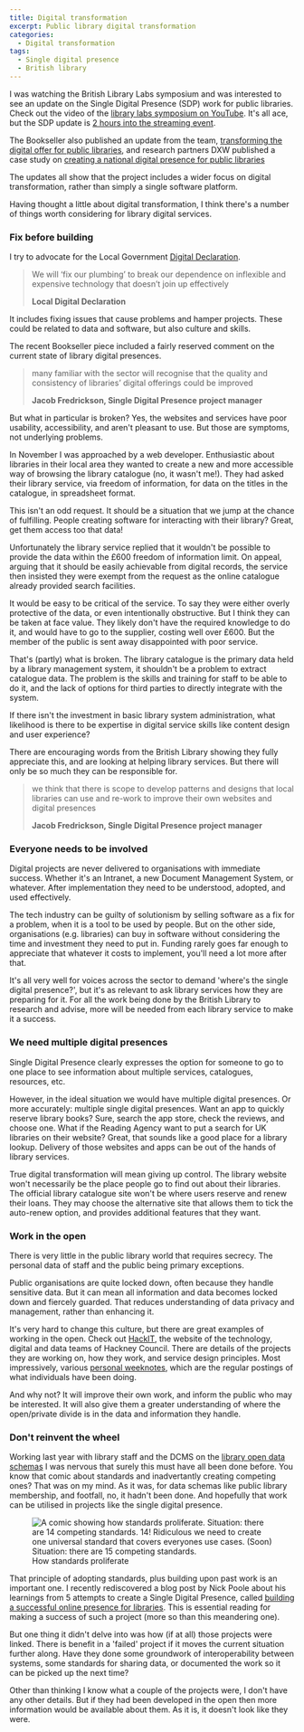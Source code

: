 ```yaml
---
title: Digital transformation
excerpt: Public library digital transformation
categories:
  - Digital transformation
tags:
  - Single digital presence
  - British library
---
```


I was watching the British Library Labs symposium and was interested to see an update on the Single Digital Presence (SDP) work for public libraries. Check out the video of the [library labs symposium on YouTube](https://www.youtube.com/watch?v=ZCdakFvVYEc). It's all ace, but the SDP update is [2 hours into the streaming event](https://youtu.be/ZCdakFvVYEc?t=7216). 

The Bookseller also published an update from the team, [transforming the digital offer for public libraries](https://www.thebookseller.com/blogs/transforming-digital-offer-public-libraries-1220211), and research partners DXW published a case study on [creating a national digital presence for public libraries](https://www.dxw.com/case-studies/creating-a-national-digital-presence-for-public-libraries/)

The updates all show that the project includes a wider focus on digital transformation, rather than simply a single software platform.

Having thought a little about digital transformation, I think there's a number of things worth considering for library digital services.

### Fix before building

I try to advocate for the Local Government [Digital Declaration](https://localdigital.gov.uk/declaration/).

> We will ‘fix our plumbing’ to break our dependence on inflexible and expensive technology that doesn’t join up effectively
>
> **Local Digital Declaration**

It includes fixing issues that cause problems and hamper projects. These could be related to data and software, but also culture and skills.

The recent Bookseller piece included a fairly reserved comment on the current state of library digital presences.

> many familiar with the sector will recognise that the quality and consistency of libraries’ digital offerings could be improved
>
> **Jacob Fredrickson, Single Digital Presence project manager**

But what in particular is broken? Yes, the websites and services have poor usability, accessibility, and aren't pleasant to use. But those are symptoms, not underlying problems.

In November I was approached by a web developer. Enthusiastic about libraries in their local area they wanted to create a new and more accessible way of browsing the library catalogue (no, it wasn't me!). They had asked their library service, via freedom of information, for data on the titles in the catalogue, in spreadsheet format.

This isn't an odd request. It should be a situation that we jump at the chance of fulfilling. People creating software for interacting with their library? Great, get them access too that data!

Unfortunately the library service replied that it wouldn't be possible to provide the data within the £600 freedom of information limit. On appeal, arguing that it should be easily achievable from digital records, the service then insisted they were exempt from the request as the online catalogue already provided search facilities.

It would be easy to be critical of the service. To say they were either overly protective of the data, or even intentionally obstructive. But I think they can be taken at face value. They likely don't have the required knowledge to do it, and would have to go to the supplier, costing well over £600. But the member of the public is sent away disappointed with poor service.

That's (partly) what is broken. The library catalogue is the primary data held by a library management system, it shouldn't be a problem to extract catalogue data. The problem is the skills and training for staff to be able to do it, and the lack of options for third parties to directly integrate with the system.

If there isn't the investment in basic library system administration, what likelihood is there to be expertise in digital service skills like content design and user experience?

There are encouraging words from the British Library showing they fully appreciate this, and are looking at helping library services. But there will only be so much they can be responsible for.

> we think that there is scope to develop patterns and designs that local libraries can use and re-work to improve their own websites and digital presences
>
> **Jacob Fredrickson, Single Digital Presence project manager**

### Everyone needs to be involved

Digital projects are never delivered to organisations with immediate success. Whether it's an Intranet, a new Document Management System, or whatever. After implementation they need to be understood, adopted, and used effectively.

The tech industry can be guilty of solutionism by selling software as a fix for a problem, when it is a tool to be used by people. But on the other side, organisations (e.g. libraries) can buy in software without considering the time and investment they need to put in. Funding rarely goes far enough to appreciate that whatever it costs to implement, you'll need a lot more after that.

It's all very well for voices across the sector to demand 'where's the single digital presence?', but it's as relevant to ask library services how they are preparing for it. For all the work being done by the British Library to research and advise, more will be needed from each library service to make it a success.

### We need multiple digital presences

Single Digital Presence clearly expresses the option for someone to go to one place to see information about multiple services, catalogues, resources, etc.

However, in the ideal situation we would have multiple digital presences. Or more accurately: multiple single digital presences. Want an app to quickly reserve library books? Sure, search the app store, check the reviews, and choose one. What if the Reading Agency want to put a search for UK libraries on their website? Great, that sounds like a good place for a library lookup. Delivery of those websites and apps can be out of the hands of library services.

True digital transformation will mean giving up control. The library website won't necessarily be the place people go to find out about their libraries. The official library catalogue site won't be where users reserve and renew their loans. They may choose the alternative site that allows them to tick the auto-renew option, and provides additional features that they want.

### Work in the open

There is very little in the public library world that requires secrecy. The personal data of staff and the public being primary exceptions.

Public organisations are quite locked down, often because they handle sensitive data. But it can mean all information and data becomes locked down and fiercely guarded. That reduces understanding of data privacy and management, rather than enhancing it.

It's very hard to change this culture, but there are great examples of working in the open. Check out [HackIT](https://hackit.org.uk/), the website of the technology, digital and data teams of Hackney Council. There are details of the projects they are working on, how they work, and service design principles. Most impressively, various [personal weeknotes](https://hackit.org.uk/how-we-work/weeknotes), which are the regular postings of what individuals have been doing.

And why not? It will improve their own work, and inform the public who may be interested. It will also give them a greater understanding of where the open/private divide is in the data and information they handle.

### Don't reinvent the wheel

Working last year with library staff and the DCMS on the [library open data schemas](https://schema.librarydata.uk/) I was nervous that surely this must have all been done before. You know that comic about standards and inadvertantly creating competing ones? That was on my mind. As it was, for data schemas like public library membership, and footfall, no, it hadn't been done. And hopefully that work can be utilised in projects like the single digital presence.

<figure>
  <img src="https://imgs.xkcd.com/comics/standards.png" alt="A comic showing how standards proliferate. Situation: there are 14 competing standards. 14! Ridiculous we need to create one universal standard that covers everyones use cases. (Soon) Situation: there are 15 competing standards."/>
  <figcaption>How standards proliferate</figcaption>
</figure>

That principle of adopting standards, plus building upon past work is an important one. I recently rediscovered a blog post by Nick Poole about his learnings from 5 attempts to create a Single Digital Presence, called [building a successful online presence for libraries](https://nickpoole.org.uk/online-libraries/). This is essential reading for making a success of such a project (more so than this meandering one). 

But one thing it didn't delve into was how (if at all) those projects were linked. There is benefit in a 'failed' project if it moves the current situation further along. Have they done some groundwork of interoperability between systems, some standards for sharing data, or documented the work so it can be picked up the next time?

Other than thinking I know what a couple of the projects were, I don't have any other details. But if they had been developed in the open then more information would be available about them. As it is, it doesn't look like they were.
